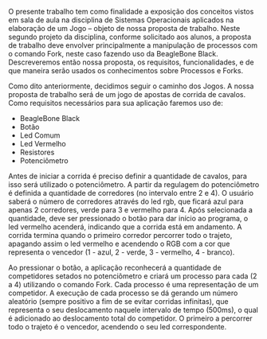 O presente trabalho tem como finalidade a exposição dos conceitos vistos em sala de aula na disciplina de Sistemas Operacionais aplicados na elaboração de um Jogo – objeto de nossa proposta de trabalho. Neste segundo projeto da disciplina, conforme solicitado aos alunos, a proposta de trabalho deve envolver principalmente a manipulação de processos com o comando Fork, neste caso fazendo uso da BeagleBone Black. Descreveremos então nossa proposta, os requisitos, funcionalidades, e de que maneira serão usados os conhecimentos sobre Processos e Forks.

Como dito anteriormente, decidimos seguir o caminho dos Jogos. A nossa proposta de trabalho será de um jogo de apostas de corrida de cavalos. Como requisitos necessários para sua aplicação faremos uso de:

- BeagleBone Black
- Botão
- Led Comum
- Led Vermelho
- Resistores
- Potenciômetro

Antes de iniciar a corrida é preciso definir a quantidade de cavalos, para isso será utilizado o potenciômetro. A partir da regulagem do potenciômetro é definida a quantidade de corredores (no intervalo entre 2 e 4). O usuário saberá o número de corredores através do led rgb, que ficará azul para apenas 2 corredores, verde para 3 e vermelho para 4. Após selecionada a quantidade, deve ser pressionado o botão para dar início ao programa, o led vermelho acenderá, indicando que a corrida está em andamento. A corrida termina quando o primeiro corredor percorrer todo o trajeto, apagando assim o led vermelho e acendendo o RGB com a cor que representa o vencedor (1 - azul, 2 - verde, 3 - vermelho, 4 - branco).

Ao pressionar o botão, a aplicação reconhecerá a quantidade de competidores setados no potenciômetro e criará um processo para cada (2 a 4) utilizando o comando Fork. Cada processo é uma representação de um competidor. A execução de cada processo se dá gerando um número aleatório (sempre positivo a fim de se evitar corridas infinitas), que representa o seu deslocamento naquele intervalo de tempo (500ms), o qual é adicionado ao deslocamento total do competidor. O primeiro a percorrer todo o trajeto é o vencedor, acendendo o seu led correspondente.

